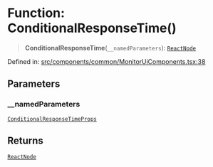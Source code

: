 # Function: ConditionalResponseTime()

> **ConditionalResponseTime**(`__namedParameters`): [`ReactNode`](https://github.com/DefinitelyTyped/DefinitelyTyped/blob/1a60e1b9a9062ff9c48c681ca3d8b6f717b616b9/types/react/index.d.ts#L427)

Defined in: [src/components/common/MonitorUiComponents.tsx:38](https://github.com/Nick2bad4u/Uptime-Watcher/blob/dca5483e793478722cd3e6e125cafcec5fc771f0/src/components/common/MonitorUiComponents.tsx#L38)

## Parameters

### \_\_namedParameters

[`ConditionalResponseTimeProps`](../interfaces/ConditionalResponseTimeProps.md)

## Returns

[`ReactNode`](https://github.com/DefinitelyTyped/DefinitelyTyped/blob/1a60e1b9a9062ff9c48c681ca3d8b6f717b616b9/types/react/index.d.ts#L427)
